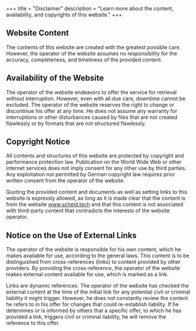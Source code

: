 +++
title = "Disclaimer"
description = "Learn more about the content, availability, and copyrights of this website."
+++

## Website Content

The contents of this website are created with the greatest possible care. However, the operator of the website assumes no responsibility for the accuracy, completeness, and timeliness of the provided content.

## Availability of the Website

The operator of the website endeavors to offer the service for retrieval without interruption. However, even with all due care, downtime cannot be excluded. The operator of the website reserves the right to change or discontinue his offer at any time. He does not assume any warranty for interruptions or other disturbances caused by files that are not created flawlessly or by formats that are not structured flawlessly.

## Copyright Notice

All contents and structures of this website are protected by copyright and performance protection law. Publication on the World Wide Web or other internet services does not imply consent for any other use by third parties. Any exploitation not permitted by German copyright law requires prior written consent from the operator of the website.

Quoting the provided content and documents as well as setting links to this website is expressly allowed, as long as it is made clear that the content is from the website www.scheid.tech and that this content is not associated with third-party content that contradicts the interests of the website operator.

## Notice on the Use of External Links

The operator of the website is responsible for his own content, which he makes available for use, according to the general laws. This content is to be distinguished from cross-references (links) to content provided by other providers. By providing the cross-reference, the operator of the website makes external content available for use, which is marked as a link.

Links are dynamic references. The operator of the website has checked the external content at the time of the initial link for any potential civil or criminal liability it might trigger. However, he does not constantly review the content he refers to in his offer for changes that could re-establish liability. If he determines or is informed by others that a specific offer, to which he has provided a link, triggers civil or criminal liability, he will remove the reference to this offer.

